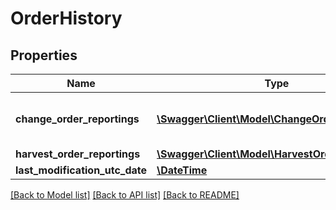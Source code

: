 # OrderHistory

## Properties
Name | Type | Description | Notes
------------ | ------------- | ------------- | -------------
**change_order_reportings** | [**\Swagger\Client\Model\ChangeOrderReporting[]**](ChangeOrderReporting.md) | The list of change order operation | [optional] 
**harvest_order_reportings** | [**\Swagger\Client\Model\HarvestOrderReporting[]**](HarvestOrderReporting.md) |  | [optional] 
**last_modification_utc_date** | [**\DateTime**](\DateTime.md) |  | [optional] 

[[Back to Model list]](../README.md#documentation-for-models) [[Back to API list]](../README.md#documentation-for-api-endpoints) [[Back to README]](../README.md)


